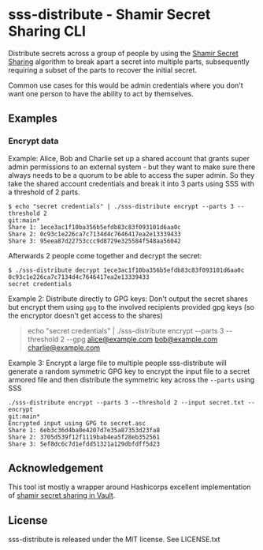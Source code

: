 # sss-distribute - Shamir Secret Sharing CLI

Distribute secrets across a group of people by using the [Shamir Secret Sharing](https://en.wikipedia.org/wiki/Shamir%27s_secret_sharing)
algorithm to break apart a secret into multiple parts, subsequently requiring a subset of the parts to recover the initial secret.

Common use cases for this would be admin credentials where you don't want one person to have the ability to act by themselves.

## Examples

### Encrypt data

Example: Alice, Bob and Charlie set up a shared account that grants super admin permissions to an external system - but they want to make sure there always needs to be a quorum to be able to access the super admin. So they take the shared account credentials and break it into 3 parts using SSS with a threshold of 2 parts.

```
$ echo "secret credentials" | ./sss-distribute encrypt --parts 3 --threshold 2                                                                                   git:main*
Share 1: 1ece3ac1f10ba356b5efdb83c83f093101d6aa0c
Share 2: 0c93c1e226ca7c7134d4c7646417ea2e13339433
Share 3: 95eea87d22753ccc9d8729e325584f548aa56042
```

Afterwards 2 people come together and decrypt the secret:

```
$ ./sss-distribute decrypt 1ece3ac1f10ba356b5efdb83c83f093101d6aa0c 0c93c1e226ca7c7134d4c7646417ea2e13339433
secret credentials

```

Example 2: Distribute directly to GPG keys:
Don't output the secret shares but encrypt them using `gpg` to the involved recipients provided gpg keys (so the encryptor doesn't get access to the shares)

> echo "secret credentials" | ./sss-distribute encrypt --parts 3 --threshold 2 --gpg alice@example.com bob@example.com charlie@example.com

Example 3: Encrypt a large file to multiple people
sss-distribute will generate a random symmetric GPG key to encrypt the input file to a secret armored file and then distribute the symmetric key across the `--parts` using SSS

```
./sss-distribute encrypt --parts 3 --threshold 2 --input secret.txt --encrypt                                                                                   git:main*
Encrypted input using GPG to secret.asc
Share 1: 6eb3c36d4ba0e4207d7e35a87353d23fa8
Share 2: 3705d539f12f1119bab4ea5f28eb352561
Share 3: 5ef8dc6c7d1efdd51321a129dbfdff5d23
```


## Acknowledgement

This tool ist mostly a wrapper around Hashicorps excellent implementation of [shamir secret sharing in Vault](https://github.com/hashicorp/vault/tree/main/shamir).

## License
sss-distribute is released under the MIT license. See LICENSE.txt


